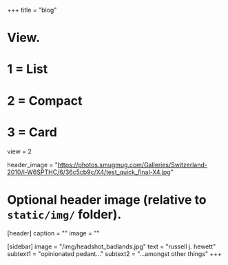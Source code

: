 +++
title = "blog"

# View.
#   1 = List
#   2 = Compact
#   3 = Card
view = 2

header_image = "https://photos.smugmug.com/Galleries/Switzerland-2010/i-W6SPTHC/6/36c5cb9c/X4/test_quick_final-X4.jpg"

# Optional header image (relative to `static/img/` folder).
[header]
  caption = ""
  image = ""

[sidebar]
  image = "/img/headshot_badlands.jpg"
  text = "russell j. hewett"
  subtext1 = "opinionated pedant..."
  subtext2 = "...amongst other things"
+++
